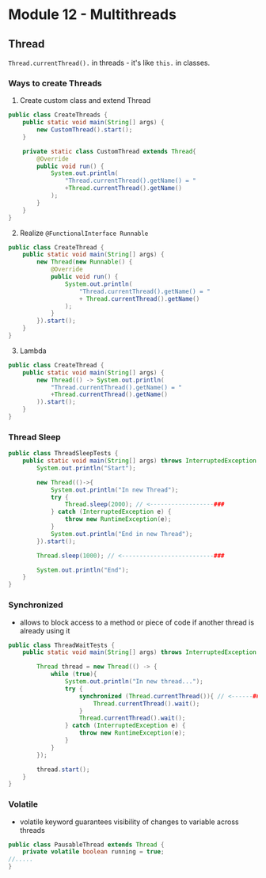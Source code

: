# Module 12 - Multithreads

## Thread

`Thread.currentThread().` in threads - it's like `this.` in classes.

### Ways to create Threads

1. Create custom class and extend Thread

```java
public class CreateThreads {
    public static void main(String[] args) {
        new CustomThread().start();
    }

    private static class CustomThread extends Thread{
        @Override
        public void run() {
            System.out.println(
                "Thread.currentThread().getName() = "
                +Thread.currentThread().getName()
            );
        }
    }
}
```

2. Realize `@FunctionalInterface Runnable`

```java
public class CreateThread {
    public static void main(String[] args) {
        new Thread(new Runnable() {
            @Override
            public void run() {
                System.out.println(
                    "Thread.currentThread().getName() = "
                    + Thread.currentThread().getName()
                );
            }
        }).start();
    }
}
```

3. Lambda

```java
public class CreateThread {
    public static void main(String[] args) {
        new Thread(() -> System.out.println(
            "Thread.currentThread().getName() = "
            +Thread.currentThread().getName()
        )).start();
    }
}
```

### Thread Sleep

```java
public class ThreadSleepTests {
    public static void main(String[] args) throws InterruptedException {
        System.out.println("Start");

        new Thread(()->{
            System.out.println("In new Thread");
            try {
                Thread.sleep(2000); // <------------------###
            } catch (InterruptedException e) {
                throw new RuntimeException(e);
            }
            System.out.println("End in new Thread");
        }).start();

        Thread.sleep(1000); // <--------------------------###

        System.out.println("End");
    }
}
```

### Synchronized
- allows to block access to a method or piece of code if another thread is already using it

```java
public class ThreadWaitTests {
    public static void main(String[] args) throws InterruptedException {

        Thread thread = new Thread(() -> {
            while (true){
                System.out.println("In new thread...");
                try {
                    synchronized (Thread.currentThread()){ // <------###
                        Thread.currentThread().wait();
                    }
                    Thread.currentThread().wait();
                } catch (InterruptedException e) {
                    throw new RuntimeException(e);
                }
            }
        });

        thread.start();
    }
}
```

### Volatile

- volatile keyword guarantees visibility of changes to variable across threads

```java
public class PausableThread extends Thread {
    private volatile boolean running = true;
//.....
}
```